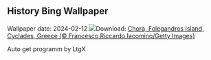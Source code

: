 ## History Bing Wallpaper
Wallpaper date: 2024-02-12
![](https://www.bing.com/th?id=OHR.FolegandrosGreece_EN-US6921652492_UHD.jpg&w=1000)Download: [Chora, Folegandros Island, Cyclades, Greece (© Francesco Riccardo Iacomino/Getty Images)](https://www.bing.com/th?id=OHR.FolegandrosGreece_EN-US6921652492_UHD.jpg)

Auto get programm by LtgX
